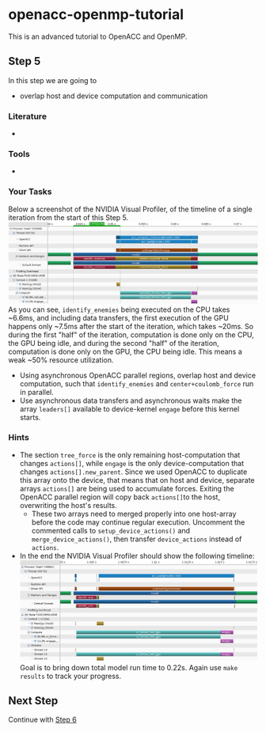 # openacc-openmp-tutorial
This is an advanced tutorial to OpenACC and OpenMP.

## Step 5
In this step we are going to 
* overlap host and device computation and communication

### Literature
* 

### Tools
* 

### Your Tasks
Below a screenshot of the NVIDIA Visual Profiler, of the timeline of a single iteration from the start of this Step 5.
![Screenshot of Step 5 Status using NVIDIA Visual Profiler](images/step5-status.png)
As you can see, `identify_enemies` being executed on the CPU takes ~6.6ms, and including data transfers, the first execution of the GPU happens only ~7.5ms after the start of the iteration, which takes ~20ms.
So during the first "half" of the iteration, computation is done only on the CPU, the GPU being idle, and during the second "half" of the iteration, computation is done only on the GPU, the CPU being idle.
This means a weak ~50% resource utilization.
* Using asynchronous OpenACC parallel regions, overlap host and device computation, such that `identify_enemies` and `center+coulomb_force` run in parallel.
* Use asynchronous data transfers and asynchronous waits make the array `leaders[]` available to device-kernel `engage` before this kernel starts.

### Hints
* The section `tree_force` is the only remaining host-computation that changes `actions[]`, while `engage` is the only device-computation that changes `actions[].new_parent`. Since we used OpenACC to duplicate this array onto the device, that means that on host and device, separate arrays `actions[]` are being used to accumulate forces. Exiting the OpenACC parallel region will copy back `actions[]`to the host, overwriting the host's results.
  * These two arrays need to merged properly into one host-array before the code may continue regular execution. Uncomment the commented calls to `setup_device_actions()` and `merge_device_actions()`, then transfer `device_actions` instead of `actions`.
* In the end the NVIDIA Visual Profiler should show the following timeline: 
  ![Screenshot of Step 5 Goal using NVIDIA Visual Profiler](images/step5-goal.png)
  Goal is to bring down total model run time to 0.22s. Again use `make results` to track your progress.


## Next Step
Continue with [Step 6](../../blob/step6/step.md)






